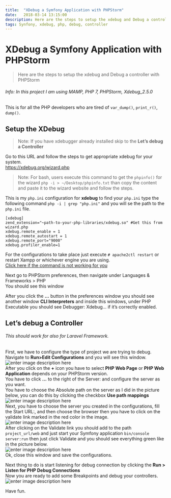 ```yaml
---
title:  "XDebug a Symfony Application with PHPStorm"
date:   2018-03-14 13:15:00
description: Here are the steps to setup the xdebug and Debug a controller with PHPStorm.
tags: Synfony, xdebug, php, debug, controller
---
```


<h1 id="xdebug-a-symfony-application-with-phpstorm">XDebug a Symfony Application with PHPStorm</h1>
<blockquote>
<p>Here are the steps to setup the xdebug and Debug a controller with PHPStorm</p>
</blockquote>
<h6 id="info-in-this-project-i-am-using-mamp-php-7-phpstorm-xdebug_2.5.0">Info: In this project I am using MAMP, PHP 7, PHPStorm, Xdebug_2.5.0</h6>
<p>This is for all the PHP developers who are tired of <code>var_dump()</code>, <code>print_r()</code>, <code>dump()</code>.</p>
<h2 id="setup-the-xdebug">Setup the XDebug</h2>
<blockquote>
<p>Note: If you have xdebugger already installed skip to the <strong>Let’s debug a Controller</strong></p>
</blockquote>
<p>Go to this URL and follow the steps to get appropriate xdebug for your system.<br>
<a href="https://xdebug.org/wizard.php">https://xdebug.org/wizard.php</a></p>
<blockquote>
<p>Note: For bash, users execute this command to get the <code>phpinfo()</code> for the wizard <code>php -i &gt; ~/Desktop/phpinfo.txt</code> than copy the content and paste it to the wizard website and follow the steps.</p>
</blockquote>
<p>This is my <code>php.ini</code> configuration for <strong>xdebug</strong> to find your <code>php.ini</code> type the following command <code>php -i | grep "php.ini"</code> and you will se the path to the <code>php.ini</code> file.</p>
<pre><code>[xdebug]
zend_extension="~path-to-your-php-libraries/xdebug.so" #Get this from wizard.php
xdebug.remote_enable = 1
xdebug.remote_autostart = 1
xdebug.remote_port="9000"
xdebug.profiler_enable=1
</code></pre>
<p>For the configurations to take place just execute <code># apache2ctl restart</code> or restart Xampp or whichever engine you are using.<br>
<a href="https://www.cyberciti.biz/faq/unix-linux-restart-php-service-command/">Click here if the command is not working for you</a></p>
<p>Next go to PHPStorm preferences, then navigate under Languages &amp; Frameworks &gt; PHP<br>
You should see this window</p>
<p><img src="https://lh3.googleusercontent.com/qOalHkQIcJ2qmocpV-TZgafK4LXouAMMQPx7HeyCLzTV8b55MYDBMVfeYKr8KM3Bs3INHZFgsqT-9A" alt=""><br>
After you click the <strong>…</strong> button in the preferences window you should see another window <strong>CLI Interpreters</strong> and inside this windows, under PHP Executable you should see Debugger: Xdebug… if it’s correctly enabled.</p>
<h2 id="lets-debug-a-controller">Let’s debug a Controller</h2>
<h6 id="this-should-work-for-also-for-laravel-framework.">This should work for also for Laravel Framework.</h6>
<p>First, we have to configure the type of project we are trying to debug.<br>
Navigate to <strong>Run&gt;Edit Configurations</strong> and you will see this window.<br>
<img src="https://lh3.googleusercontent.com/fnE72wX4HaXrnutVVYfPyC6Un2z4jIbF65gyv0xEfRso894PJlwlUidkOrwOdRQhhBH_f6ois7Hyiw=s700" alt="enter image description here" title="Edit Configurations"><br>
After you click on the <strong>+</strong> icon you have to select <strong>PHP Web Page</strong> or <strong>PHP Web Application</strong> depends on your PHPStorm version.<br>
You have to click <strong>…</strong> to the right of the Server: and configure the server as you want.<br>
You have to choose the Absolute path on the server as I did in the picture below, you can do this by clicking the checkbox <strong>Use path mappings</strong><br>
<img src="https://lh3.googleusercontent.com/CgBNySV9ub_qx0kVgfsxQCAHVcG36-uipum9t0Zw0_Dj1xMa-m4veaZ2n-MwHTJF1lJOBEmZXFO0CA=s700" alt="enter image description here"><br>
Next, you have to choose the server you created in the configurations, fill the Start URL:, and then choose the browser then you have to click on the validate link marked in the red color in the image.<br>
<img src="https://lh3.googleusercontent.com/JC0aqBTPzuX2P3D_ptiQ_852_NwR_LTNn3s8YKDIGYMwdB-JPowmVf_wFU-B1Q8jwGQTncfYK8k-Yg=s700" alt="enter image description here"><br>
After clicking on the Validate link you should add to the path <code>project_url/web</code> and just start your Symfony application <code>bin/console server:run</code> then just click Validate and you should see everything green like in the picture below.<br>
<img src="https://lh3.googleusercontent.com/7EYpuONA2uTCZhB9HzsA0oE2a86cs0xAkN8CNE5WIwsg8eJJFRDurW6Kt9UJCMxSeXYmPVdD8b-Mqg=s700" alt="enter image description here"><br>
Ok, close this window and save the configurations.</p>
<p>Next thing to do is start listening for debug connection by clicking the <strong>Run &gt; Listen for PHP Debug Connections</strong><br>
Now you are ready to add some Breakpoints and debug your controllers.<br>
<img src="https://lh3.googleusercontent.com/dWtofpnBoy0Sv_--o3TQl1u3ETLWPc8ZyX7zDR2yITagi-yKEplWk6y_Owl--nNTAhdn1iUxWqor9w=s700" alt="enter image description here"></p>
<p>Have fun.</p>

